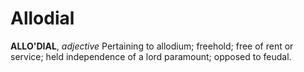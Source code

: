 # Allodial

**ALLO'DIAL**, _adjective_ Pertaining to allodium; freehold; free of rent or service; held independence of a lord paramount; opposed to feudal.